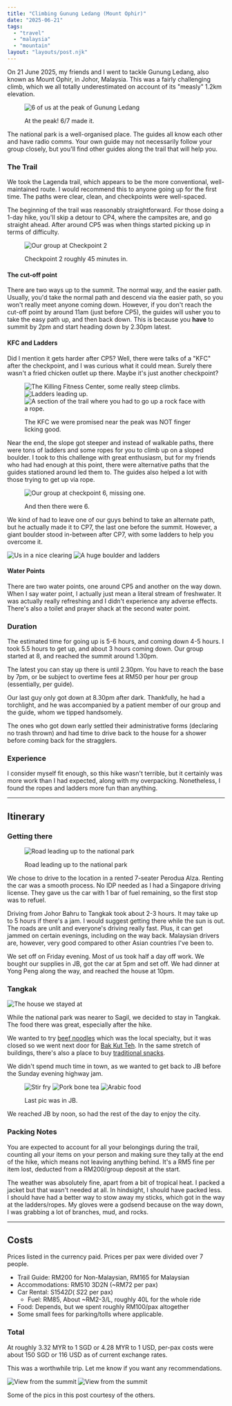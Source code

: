 ```yaml
---
title: "Climbing Gunung Ledang (Mount Ophir)"
date: "2025-06-21"
tags:
  - "travel"
  - "malaysia"
  - "mountain"
layout: "layouts/post.njk"
---
```


On 21 June 2025, my friends and I went to tackle Gunung Ledang,
also known as Mount Ophir, in Johor, Malaysia.
This was a fairly challenging climb, which we all totally underestimated
on account of its "measly" 1.2km elevation.

<figure>

![6 of us at the peak of Gunung Ledang](./peak.jpg)

<figcaption>At the peak! 6/7 made it.</figcaption>
</figure>

The national park is a well-organised place. The guides all know each other and have radio comms.
Your own guide may not necessarily follow your group closely, but you'll find other guides
along the trail that will help you.

### The Trail 

We took the Lagenda trail, which appears to be the more conventional, well-maintained route.
I would recommend this to anyone going up for the first time. The paths were clear, clean,
and checkpoints were well-spaced.

The beginning of the trail was reasonably straightforward. For those doing a 1-day hike,
you'll skip a detour to CP4, where the campsites are, and go straight ahead.
After around CP5 was when things started picking up in terms of difficulty.

<figure>

![Our group at Checkpoint 2](./cp2.jpg)

<figcaption>Checkpoint 2 roughly 45 minutes in.</figcaption>
</figure>

#### The cut-off point

There are two ways up to the summit. The normal way, and the easier path. Usually,
you'd take the normal path and descend via the easier path, so you won't really meet anyone coming down.
However, if you don't reach the cut-off point by around 11am (just before CP5),
the guides will usher you to take the easy path up, and then back down.
This is because you **have** to summit by 2pm and start heading down by 2.30pm latest.

#### KFC and Ladders
Did I mention it gets harder after CP5?
Well, there were talks of a "KFC" after the checkpoint, and I was curious what it could mean.
Surely there wasn't a fried chicken outlet up there. Maybe it's just another checkpoint?

<figure>

![The Killing Fitness Center, some really steep climbs.](./kfc1.jpg)
![Ladders leading up.](./kfc2.jpg)
![A section of the trail where you had to go up a rock face with a rope.](./kfc3.jpg)

<figcaption>The KFC we were promised near the peak was NOT finger licking good.
</figcaption>
</figure>

Near the end, the slope got steeper and instead of walkable paths,
there were tons of ladders and some ropes for you to climb up on a sloped boulder.
I took to this challenge with great enthusiasm, but for my friends who had had enough
at this point, there were alternative paths that the guides stationed around led them to.
The guides also helped a lot with those trying to get up via rope. 

<figure>

![Our group at checkpoint 6, missing one.](./cp6.jpg)

<figcaption>And then there were 6.</figcaption>
</figure>

We kind of had to leave one of our guys behind to take an alternate path, 
but he actually made it to CP7, the last one before the summit. However,
a giant boulder stood in-between after CP7, with some ladders to help you overcome it.

![Us in a nice clearing](./beforepeak1.jpg)
![A huge boulder and ladders](./beforepeak2.jpg)

#### Water Points

There are two water points, one around CP5 and another on the way down.
When I say water point, I actually just mean a literal stream of freshwater.
It was actually really refreshing and I didn't experience any adverse effects.
There's also a toilet and prayer shack at the second water point.

### Duration
The estimated time for going up is 5-6 hours, and
coming down 4-5 hours. I took 5.5 hours to get up,
and about 3 hours coming down. Our group started at 8,
and reached the summit around 1.30pm. 

The latest you can stay up there is until 2.30pm. You have to reach the base
by 7pm, or be subject to overtime fees at RM50 per hour per group (essentially, per guide).

Our last guy only got down at 8.30pm after dark. Thankfully, he had a torchlight, and he was
accompanied by a patient member of our group and the guide, whom we tipped handsomely.

The ones who got down early settled their administrative forms (declaring no trash thrown)
and had time to drive back to the house for a shower before coming back for the stragglers.

### Experience
I consider myself fit enough, so this hike wasn't terrible, but it certainly was more work
than I had expected, along with my overpacking.
Nonetheless, I found the ropes and ladders more fun than anything.

---
## Itinerary

### Getting there

<figure>

![Road leading up to the national park](./driveup.jpg)

<figcaption>Road leading up to the national park</figcaption>
</figure>

We chose to drive to the location in a rented 7-seater Perodua Alza.
Renting the car was a smooth process. No IDP needed as I had a Singapore driving license.
They gave us the car with 1 bar of fuel remaining, so the first stop was to refuel.

Driving from Johor Bahru to Tangkak took about 2-3 hours.
It may take up to 5 hours if there's a jam. 
I would suggest getting there while the sun is out. The roads are unlit
and everyone's driving really fast. Plus, it can get jammed on certain evenings,
including on the way back. Malaysian drivers are, however, very good compared
to other Asian countries I've been to.

We set off on Friday evening. Most of us took half a day off work.
We bought our supplies in JB, got the car at 5pm and set off.
We had dinner at Yong Peng along the way, and reached the house at 10pm.

### Tangkak

![The house we stayed at](./house.jpg)

While the national park was nearer to Sagil, we decided to stay in Tangkak.
The food there was great, especially after the hike.

We wanted to try [beef noodles](https://maps.app.goo.gl/YkbVTK69zkdfzVMJ8) which was the local specialty,
but it was closed so we went next door for [Bak Kut Teh](https://maps.app.goo.gl/EkBwvs1vH6VCYDsw7).
In the same stretch of buildings, there's also a place to buy [traditional snacks](https://maps.app.goo.gl/kg3uYbk28mCtB63G8).

We didn't spend much time in town, as we wanted to get back to JB before the Sunday evening highway jam.

<figure>

![Stir fry](./food1.jpg)
![Pork bone tea](./food2.jpg)
![Arabic food](./food3.jpg)

<figcaption>Last pic was in JB.</figcaption>
</figure>

We reached JB by noon, so had the rest of the day to enjoy the city.

### Packing Notes

You are expected to account for all your belongings during the trail,
counting all your items on your person and making sure they tally at the end of the hike,
which means not leaving anything behind. It's a RM5 fine per item lost, deducted from a RM200/group
deposit at the start.

The weather was absolutely fine, apart from a bit of tropical heat.
I packed a jacket but that wasn't needed at all. In hindsight,
I should have packed less. I should have had a better way to stow away my sticks, which got in the way
at the ladders/ropes. My gloves were a godsend because on the way down, I was grabbing a lot of branches,
mud, and rocks.

---

## Costs

Prices listed in the currency paid. 
Prices per pax were divided over 7 people.

- Trail Guide: RM200 for Non-Malaysian, RM165 for Malaysian
- Accommodations: RM510 3D2N (~RM72 per pax)
- Car Rental: S$154 2D (~S$22 per pax)
    - Fuel: RM85, About ~RM2-3/L, roughly 40L for the whole ride
- Food: Depends, but we spent roughly RM100/pax altogether
- Some small fees for parking/tolls where applicable.

### Total
At roughly 3.32 MYR to 1 SGD or 4.28 MYR to 1 USD,
per-pax costs were about 150 SGD or 116 USD as of current exchange rates.

This was a worthwhile trip. Let me know if you want any recommendations.

![View from the summit](./view.jpg)
![View from the summit](./view2.jpg)

Some of the pics in this post courtesy of the others.
